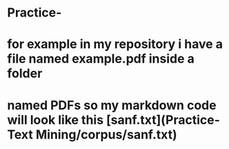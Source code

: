 # Practice-


# for example in my repository i have a file named example.pdf inside a folder 
# named PDFs so my markdown code will look like this [sanf.txt](Practice-Text Mining/corpus/sanf.txt)


